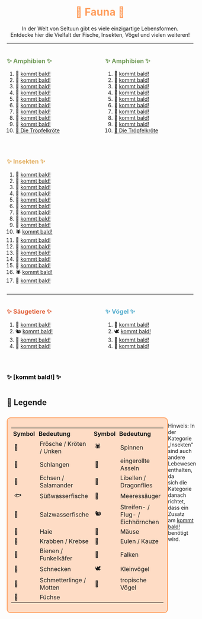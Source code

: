 
<h1 style="color:rgb(255, 158, 94); text-align: center;">🌱 Fauna 🌱</h1>

<div style="text-align: center;">
In der Welt von Seltuun gibt es viele einzigartige Lebensformen.<br>
Entdecke hier die Vielfalt der Fische, Insekten, Vögel und vielen weiteren!
</div>

---

<div style="display: flex; justify-content: space-between; align-items: flex-start; gap: 2em; flex-wrap: wrap;">

<div style="flex: 1; min-width: 200px;">

<h3 style="color:rgb(118, 158, 94); text-align: left;">✨ Amphibien ✨</h3>

1.  🐸  [kommt bald!](/neugier)       <!-- ❌ -->
1.  🐸  [kommt bald!](/neugier)       <!-- ❌ -->
1.  🐸  [kommt bald!](/neugier)       <!-- ❌ -->
1.  🐸  [kommt bald!](/neugier)       <!-- ❌ -->
1.  🐍  [kommt bald!](/neugier)       <!-- ❌ -->
1.  🐸  [kommt bald!](/neugier)       <!-- ❌ -->
1.  🐸  [kommt bald!](/neugier)       <!-- ❌ -->
1.  🐸  [kommt bald!](/neugier)       <!-- ❌ -->
1.  🐸  [kommt bald!](/neugier)       <!-- ❌ -->
1. [🐸 Die Tröpfelkröte](./fauna/troepfelkroete.md) <!-- ✔️ -->

</div>

<div style="flex: 1; min-width: 200px;">

<h3 style="color:rgb(118, 158, 94); text-align: left;">✨ Amphibien ✨</h3>

1.  🐸  [kommt bald!](/neugier)       <!-- ❌ -->
1.  🐸  [kommt bald!](/neugier)       <!-- ❌ -->
1.  🐸  [kommt bald!](/neugier)       <!-- ❌ -->
1.  🐸  [kommt bald!](/neugier)       <!-- ❌ -->
1.  🐍  [kommt bald!](/neugier)       <!-- ❌ -->
1.  🐸  [kommt bald!](/neugier)       <!-- ❌ -->
1.  🐸  [kommt bald!](/neugier)       <!-- ❌ -->
1.  🐸  [kommt bald!](/neugier)       <!-- ❌ -->
1.  🐸  [kommt bald!](/neugier)       <!-- ❌ -->
1. [🐸 Die Tröpfelkröte](./fauna/troepfelkroete.md) <!-- ✔️ -->

</div>

<div style="flex: 1; min-width: 200px;">

<h3 style="color:rgb(227, 176, 99); text-align: left;">✨ Insekten ✨</h3>

1.  🦀  [kommt bald!](/neugier)       <!-- ❌ -->
1.  🐝  [kommt bald!](/neugier)       <!-- ❌ -->
1.  🦀  [kommt bald!](/neugier)       <!-- ❌ -->
1.  🐌  [kommt bald!](/neugier)       <!-- ❌ -->
1.  🦋  [kommt bald!](/neugier)       <!-- ❌ -->
1.  🐝  [kommt bald!](/neugier)       <!-- ❌ -->
1.  🏐  [kommt bald!](/neugier)       <!-- ❌ -->
1.  🏐  [kommt bald!](/neugier)       <!-- ❌ -->
1.  🐝  [kommt bald!](/neugier)       <!-- ❌ -->
1. 🕷️  [kommt bald!](/neugier)       <!-- ❌ -->
1. 🏐  [kommt bald!](/neugier)       <!-- ❌ -->
1. 🏐  [kommt bald!](/neugier)       <!-- ❌ -->
1. 🦋  [kommt bald!](/neugier)       <!-- ❌ -->
1. 🐉  [kommt bald!](/neugier)       <!-- ❌ -->
1. 🏐  [kommt bald!](/neugier)       <!-- ❌ -->
1. 🕷️  [kommt bald!](/neugier)       <!-- ❌ -->
1. 🦋  [kommt bald!](/neugier)       <!-- ❌ -->

</div>

</div>

---

<div style="display: flex; justify-content: space-between; align-items: flex-start; gap: 2em; flex-wrap: wrap;">

<div style="flex: 1; min-width: 200px;">

<h3 style="color:rgb(226, 103, 65); text-align: left;">✨ Säugetiere ✨</h3>

1.  🐬  [kommt bald!](/neugier)       <!-- ❌ -->
1.  🐿️  [kommt bald!](/neugier)       <!-- ❌ -->
1.  🦊  [kommt bald!](/neugier)       <!-- ❌ -->
1.  🐁  [kommt bald!](/neugier)       <!-- ❌ -->

</div>

<div style="flex: 1; min-width: 200px;">

<h3 style="color:rgb(91, 176, 207); text-align: left;">✨ Vögel ✨</h3>

1.  🦉  [kommt bald!](/neugier)       <!-- ❌ -->
1.  🕊️  [kommt bald!](/neugier)       <!-- ❌ -->
1.  🦜  [kommt bald!](/neugier)       <!-- ❌ -->
1.  🦅  [kommt bald!](/neugier)       <!-- ❌ -->

</div>

<div style="flex: 1; min-width: 200px;">

<h3 style="color:rgb(0, 0, 0); text-align: left;">✨ [kommt bald!] ✨</h3>

</div>

</div>

<div class="vine-divider-impressum"></div>  

## 📜 Legende

<div style="display: flex; justify-content: space-between; margin-top: 2em;"> <!-- TEST -->

<div style="border: 2px solid rgb(255, 158, 94); padding: 10px; border-radius: 10px; background-color:rgba(255, 187, 142, 0.5); max-width: 550px;"> <!-- 600px zu groß, 550px? -->
  <table style="width: auto; border-collapse: collapse;"> <!-- auto am besten -->
    <tr>
      <th style="text-align:left; padding: 5px;">Symbol</th>
      <th style="text-align:left; padding: 5px;">Bedeutung</th>
      <th style="text-align:left; padding: 5px;">Symbol</th>
      <th style="text-align:left; padding: 5px;">Bedeutung</th>
    </tr>
    <tr>
      <td>🐸</td><td>Frösche / Kröten / Unken</td>
      <td>🕷️</td><td>Spinnen</td>
    </tr>
    <tr>
      <td>🐍</td><td>Schlangen</td>
      <td>🏐</td><td>eingerollte Asseln</td>
    </tr>
    <tr>
      <td>🦎</td><td>Echsen / Salamander</td>
      <td>🐉</td><td>Libellen / Dragonflies</td>
    </tr>
    <tr>
      <td>🐟</td><td>Süßwasserfische</td>
      <td>🐬</td><td>Meeressäuger</td>
    </tr>
    <tr>
      <td>🐠</td><td>Salzwasserfische</td>
      <td>🐿️</td><td>Streifen- / Flug- / Eichhörnchen</td>
    </tr>
    <tr>
      <td>🦈</td><td>Haie</td>
      <td>🐁</td><td>Mäuse</td>
    </tr>
    <tr>
      <td>🦀</td><td>Krabben / Krebse</td>
      <td>🦉</td><td>Eulen / Kauze</td>
    </tr>
    <tr>
      <td>🐝</td><td>Bienen / Funkelkäfer</td>
      <td>🦅</td><td>Falken</td>
    </tr>
    <tr>
      <td>🐌</td><td>Schnecken</td>
      <td>🕊️</td><td>Kleinvögel</td>
    </tr>
    <tr>
      <td>🦋</td><td>Schmetterlinge / Motten</td>
      <td>🦜</td><td>tropische Vögel</td>
    </tr>
    <tr>
      <td>🦊</td><td>Füchse</td>
      <td></td><td></td>
    </tr>
  </table>
</div>

Hinweis: In der Kategorie<br>
„Insekten“ sind auch andere<br>
Lebewesen enthalten, da<br>
sich die Kategorie danach<br>
richtet, dass ein Zusatz<br>
am [kommt bald!](/neugier) benötigt wird.<br>

</div> <!-- sieht komisch aus? -->

<div class="vine-divider-impressum"></div> 